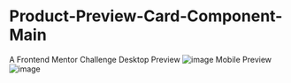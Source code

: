 # Product-Preview-Card-Component-Main
A Frontend Mentor Challenge  Desktop Preview  ![image](https://github.com/VPontis15/Product-Preview-Card-Component-Main/assets/94546957/03317b7d-f7f1-4ffb-903b-7015674d3ff9)
Mobile Preview  ![image](https://github.com/VPontis15/Product-Preview-Card-Component-Main/assets/94546957/1c0d7a3a-9c82-44ee-bdc3-df6a2c68acc6)







